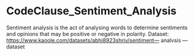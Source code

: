 # CodeClause_Sentiment_Analysis
Sentiment analysis is the act of analysing words to determine sentiments and opinions that may be positive or negative in polarity.
Dataset: https://www.kaoole.com/datasets/abhi8923shriv/sentiment— analvsis —dataset
